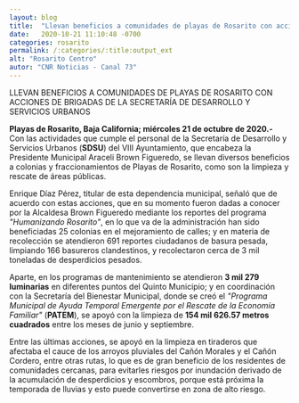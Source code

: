 ```yaml
---
layout: blog
title:  "Llevan beneficios a comunidades de playas de Rosarito con acciones de brigadas de la Secretaria de Desarrollo y Servicios Urbanos"
date:   2020-10-21 11:10:48 -0700
categories: rosarito
permalink: /:categories/:title:output_ext
alt: "Rosarito Centro"
autor: "CNR Noticias - Canal 73"
---
```


LLEVAN BENEFICIOS A COMUNIDADES DE PLAYAS DE ROSARITO CON ACCIONES DE BRIGADAS DE LA SECRETARÍA DE DESARROLLO Y SERVICIOS URBANOS

**Playas de Rosarito, Baja California; miércoles 21 de octubre de 2020.-** Con las actividades que cumple el personal de la Secretaría de Desarrollo y Servicios Urbanos (**SDSU**) del VIII Ayuntamiento, que encabeza la Presidente Municipal Araceli Brown Figueredo, se llevan diversos beneficios a colonias y fraccionamientos de Playas de Rosarito, como son la limpieza y rescate de áreas públicas.

Enrique Díaz Pérez, titular de esta dependencia municipal, señaló que de acuerdo con estas acciones, que en su momento fueron dadas a conocer por la Alcaldesa Brown Figueredo mediante los reportes del programa _"Humanizando Rosarito"_, en lo que va de la administración han sido beneficiadas 25 colonias en el mejoramiento de calles; y en materia de recolección se atendieron 691 reportes ciudadanos de basura pesada, limpiando 166 basureros clandestinos, y recolectaron cerca de 3 mil toneladas de desperdicios pesados.

Aparte, en los programas de mantenimiento se atendieron **3 mil 279 luminarias** en diferentes puntos del Quinto Municipio; y en coordinación con la Secretaría del Bienestar Municipal, donde se creó el _"Programa Municipal de Ayuda Temporal Emergente por el Rescate de la Economía Familiar"_ (**PATEM**), se apoyó con la limpieza de **154 mil 626.57 metros cuadrados** entre los meses de junio y septiembre.

Entre las últimas acciones, se apoyó en la limpieza en tiraderos que afectaba el cauce de los arroyos pluviales del Cañón Morales y el Cañón Cordero, entre otras rutas, lo que es de gran beneficio de los residentes de comunidades cercanas, para evitarles riesgos por inundación derivado de la acumulación de desperdicios y escombros, porque está próxima la temporada de lluvias y esto puede convertirse en zona de alto riesgo.
